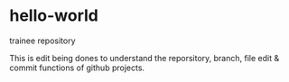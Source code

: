# hello-world
trainee repository


This is edit being dones to understand the reporsitory, branch, file edit & commit functions of github projects.

